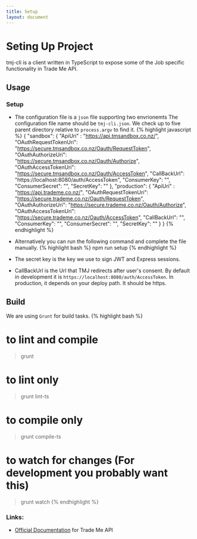 ```yaml
---
title: Setup
layout: document
---
```

# Seting Up Project

tmj-cli is a client written in TypeScript to expose some of the Job specific functionality in Trade Me API.  

## Usage

### Setup
* The configuration file is a `json` file supporting two envrionemts The configuration file name should be `tmj-cli.json`. We check up to five parent directory relative to `process.argv` to find it.
{% highlight javascript %}
{
    "sandbox": { 
        "ApiUri" : "https://api.tmsandbox.co.nz/",
        "OAuthRequestTokenUri": "https://secure.tmsandbox.co.nz/Oauth/RequestToken",
        "OAuthAuthorizeUri": "https://secure.tmsandbox.co.nz/Oauth/Authorize",
        "OAuthAccessTokenUri": "https://secure.tmsandbox.co.nz/Oauth/AccessToken",
        "CallBackUrl": "https://localhost:8080/auth/AccessToken",
        "ConsumerKey": "<not set>", 
        "ConsumerSecret": "<not set>",
        "SecretKey": "<not set>"
        },
    "production": {
        "ApiUri" : "https://api.trademe.co.nz/",
        "OAuthRequestTokenUri": "https://secure.trademe.co.nz/Oauth/RequestToken",
        "OAuthAuthorizeUri": "https://secure.trademe.co.nz/Oauth/Authorize",
        "OAuthAccessTokenUri": "https://secure.trademe.co.nz/Oauth/AccessToken",
        "CallBackUrl": "<not set>",
        "ConsumerKey": "<not set>", 
        "ConsumerSecret": "<not set>",
        "SecretKey": "<not set>"
        }
}
{% endhighlight %}

* Alternatively you can run the following command and complete the file manually.
{% highlight bash %}
npm run setup
{% endhighlight %}

* The secret key is the key we use to sign JWT and Express sessions.
* CallBackUrl is the Url that TMJ redirects after user's consent. By default in development it is `https://localhost:8080/auth/AccessToken`. In production, it depends on your deploy path. It should be https.

## Build
We are using `Grunt` for build tasks.
{% highlight bash %}
# to lint and compile
> grunt
# to lint only
> grunt lint-ts
# to compile only
> grunt compile-ts
# to watch for changes (For development you probably want this)
> grunt watch
{% endhighlight %}

### Links:

 * [Official Documentation](http://developer.trademe.co.nz/) for Trade Me API